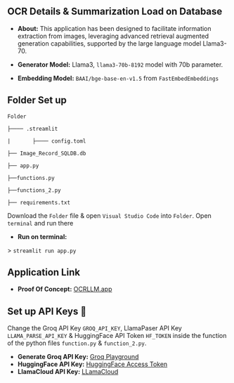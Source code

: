 ## OCR Details & Summarization Load on Database

-  **About:** This application has been designed to facilitate information extraction from images, leveraging advanced retrieval augmented generation capabilities, supported by the large language model Llama3-70.

-  **Generator Model:** Llama3, `llama3-70b-8192` model with 70b parameter.
-  **Embedding Model:**  `BAAI/bge-base-en-v1.5` from `FastEmbedEmbeddings`

## Folder Set up

`Folder`

  `├──── .streamlit`
  
  `|       ├──── config.toml`
  
  `├── Image_Record_SQLDB.db`
  
  `├── app.py`

  `├──functions.py`

  `├──functions_2.py`
  
  `├── requirements.txt`

Download the `Folder` file & open `Visual Studio Code` into `Folder`. Open  `terminal` and run there

-  **Run on terminal:**
  
\> `streamlit run app.py`

## Application Link

- **Proof Of Concept:** [OCRLLM.app](https://task-dp-a8fyzuu3g7venkwbge7ac7.streamlit.app/)

## Set up API Keys 🔗
Change the Groq API Key `GROQ_API_KEY`, LlamaPaser API Key `LLAMA_PARSE_API_KEY` & HuggingFace API Token `HF_TOKEN` inside the function of the python files  `function.py` & `function_2.py`. 

- **Generate Groq API Key:** [Groq Playground](https://console.groq.com/keys)
- **HuggingFace API Key:** [HuggingFace Access Token](https://huggingface.co/settings/tokens)
- **LlamaCloud API Key:** [LLamaCloud](https://cloud.llamaindex.ai/api-key)
 
